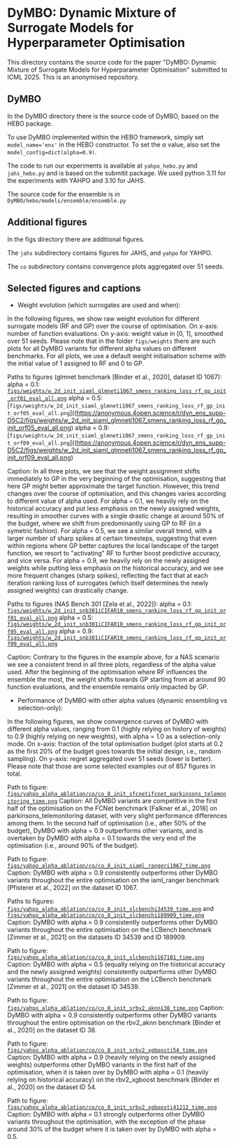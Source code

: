 
# DyMBO: Dynamic Mixture of Surrogate Models for Hyperparameter Optimisation

This directory contains the source code for the paper "DyMBO: Dynamic Mixture of Surrogate Models for Hyperparameter Optimisation" submitted to ICML 2025. This is an anonymised repository.

## DyMBO
In the DyMBO directory there is the source code of DyMBO, based on the HEBO package.

To use DyMBO implemented within the HEBO framework, simply set `model_name='ens'` in the HEBO constructor. To set the $\alpha$ value, also set the `model_config=dict(alpha=0.9)`.

The code to run our experiments is available at `yahpo_hebo.py` and `jahs_hebo.py` and is based on the submitit package.
We used python 3.11 for the experiments with YAHPO and 3.10 for JAHS.

The source code for the ensemble is in `DyMBO/hebo/models/ensemble/ensemble.py`


## Additional figures
In the figs directory there are additional figures.

The `jahs` subdirectory contains figures for JAHS, and `yahpo` for YAHPO.

The `co` subdirectory contains convergence plots aggregated over 51 seeds.

## Selected figures and captions

* Weight evolution (which surrogates are used and when):

In the following figures, we show raw weight evolution for different surrogate models (RF and GP) over the course of optimisation. 
On x-axis: number of function evaluations.
On y-axis: weight value in [0, 1], smoothed over 51 seeds.
Please note that in the folder `figs/weights` there are such plots for all DyMBO variants for different alpha values on different benchmarks. For all plots, we use a default weight initialisation scheme with the initial value of 1 assigned to RF and 0 to GP.

Paths to figures (glmnet benchmark [Binder et al., 2020], dataset ID 1067): 
alpha = 0.1: [`figs/weights/w_2d_init_siaml_glmneti1067_smens_ranking_loss_rf_gp_init_orf01_eval_all.png`](https://anonymous.4open.science/r/dyn_ens_supp-D5C2/figs/weights/w_2d_init_siaml_glmneti1067_smens_ranking_loss_rf_gp_init_orf01_eval_all.png)
alpha = 0.5: [`figs/weights/w_2d_init_siaml_glmneti1067_smens_ranking_loss_rf_gp_init_orf05_eval_all.png`]((https://anonymous.4open.science/r/dyn_ens_supp-D5C2/figs/weights/w_2d_init_siaml_glmneti1067_smens_ranking_loss_rf_gp_init_orf05_eval_all.png)
alpha = 0.9: [`figs/weights/w_2d_init_siaml_glmneti1067_smens_ranking_loss_rf_gp_init_orf09_eval_all.png`]((https://anonymous.4open.science/r/dyn_ens_supp-D5C2/figs/weights/w_2d_init_siaml_glmneti1067_smens_ranking_loss_rf_gp_init_orf09_eval_all.png)

Caption: In all three plots, we see that the weight assignment shifts immediately to GP in the very beginning of the optimisation, suggesting that here GP might better approximate the target function. However, this trend changes over the course of optimisation, and this changes varies according to different value of alpha used. 
For alpha = 0.1, we heavily rely on the historical accuracy and put less emphasis on the newly assigned weights, resulting in smoother curves with a single drastic change at around 50% of the budget, where we shift from predominantly using GP to RF (in a symetric fashion).
For alpha = 0.5, we see a similar overall trend, with a larger number of sharp spikes at certain timesteps, suggesting that even within regions where GP better captures the local landscape of the target function, we resort to "activating" RF to further boost predictive accuracy, and vice versa.
For alpha = 0.9, we heavily rely on the newly assigned weights while putting less emphasis on the historical accuracy, and we see more frequent changes (sharp spikes), reflecting the fact that at each iteration ranking loss of surrogates (which itself determines the newly assigned weights) can drastically change.

Paths to figures (NAS Bench 301 [Zela et al., 2022]):
alpha = 0.1: [`figs/weights/w_2d_init_snb301iCIFAR10_smens_ranking_loss_rf_gp_init_orf01_eval_all.png`](https://anonymous.4open.science/r/dyn_ens_supp-D5C2/figs/weights/w_2d_init_snb301iCIFAR10_smens_ranking_loss_rf_gp_init_orf01_eval_all.png)
alpha = 0.5: [`figs/weights/w_2d_init_snb301iCIFAR10_smens_ranking_loss_rf_gp_init_orf05_eval_all.png`](https://anonymous.4open.science/r/dyn_ens_supp-D5C2/figs/weights/w_2d_init_snb301iCIFAR10_smens_ranking_loss_rf_gp_init_orf05_eval_all.png)
alpha = 0.9: [`figs/weights/w_2d_init_snb301iCIFAR10_smens_ranking_loss_rf_gp_init_orf09_eval_all.png`](https://anonymous.4open.science/r/dyn_ens_supp-D5C2/figs/weights/w_2d_init_snb301iCIFAR10_smens_ranking_loss_rf_gp_init_orf09_eval_all.png)

Caption: Contrary to the figures in the example above, for a NAS scenario we see a consistent trend in all three plots, regardless of the alpha value used. After the beginning of the optimisation where RF influences the ensemble the most, the weight shifts towards GP starting from at around 90 function evaluations, and the ensemble remains only impacted by GP.

* Performance of DyMBO with other alpha values (dynamic ensembling vs selection-only):

In the following figures, we show convergence curves of DyMBO with different alpha values, ranging from 0.1 (highly relying on history of weights) to 0.9 (highly relying on new weights), with alpha = 1.0 as a selection-only mode.
On x-axis: fraction of the total optimisation budget (plot starts at 0.2 as the first 20% of the budget goes towards the initial design, i.e., random sampling).
On y-axis: regret aggregated over 51 seeds (lower is better).
Please note that those are some selected examples out of 857 figures in total.

Path to figure: [`figs/yahpo_alpha_ablation/co/co_8_init_sfcnetifcnet_parkinsons_telemonitoring_time.png`](https://anonymous.4open.science/r/dyn_ens_supp-D5C2/figs/yahpo_alpha_ablation/co/co_8_init_sfcnetifcnet_parkinsons_telemonitoring_time.png)
Caption: All DyMBO variants are competitive in the first half of the optimisation on the FCNet benchmark [Falkner et al., 2018] on parkinsons_telemonitoring dataset, with very slight performance differences among them. In the second half of optimisation (i.e., after 50% of the budget), DyMBO with alpha = 0.9 outperforms other variants, and is overtaken by DyMBO with alpha = 0.1 towards the very end of the optimisation (i.e., around 90% of the budget).

Path to figure: [`figs/yahpo_alpha_ablation/co/co_8_init_siaml_rangeri1067_time.png`](https://anonymous.4open.science/r/dyn_ens_supp-D5C2/figs/yahpo_alpha_ablation/co/co_8_init_siaml_rangeri1067_time.png)
Caption: DyMBO with alpha = 0.9 consistently outperforms other DyMBO variants throughout the entire optimisation on the iaml_ranger benchmark [Pfisterer et al., 2022] on the dataset ID 1067.

Paths to figures: [`figs/yahpo_alpha_ablation/co/co_8_init_slcbenchi34539_time.png`](https://anonymous.4open.science/r/dyn_ens_supp-D5C2/figs/yahpo_alpha_ablation/co/co_8_init_slcbenchi34539_time.png) and [`figs/yahpo_alpha_ablation/co/co_8_init_slcbenchi189909_time.png`](https://anonymous.4open.science/r/dyn_ens_supp-D5C2/figs/yahpo_alpha_ablation/co/co_8_init_slcbenchi189909_time.png)
Caption: DyMBO with alpha = 0.9 consistently outperforms other DyMBO variants throughout the entire optimisation on the LCBench benchmark [Zimmer et al., 2021] on the datasets ID 34539 and ID 189909.

Path to figure: [`figs/yahpo_alpha_ablation/co/co_8_init_slcbenchi167181_time.png`](https://anonymous.4open.science/r/dyn_ens_supp-D5C2/figs/yahpo_alpha_ablation/co/co_8_init_slcbenchi167181_time.png)
Caption: DyMBO with alpha = 0.5 (equally relying on the historical accuracy and the newly assigned weights) consistently outperforms other DyMBO variants throughout the entire optimisation on the LCBench benchmark [Zimmer et al., 2021] on the dataset ID 34539.

Path to figure: [`figs/yahpo_alpha_ablation/co/co_8_init_srbv2_aknni38_time.png`](https://anonymous.4open.science/r/dyn_ens_supp-D5C2/figs/yahpo_alpha_ablation/co/co_8_init_srbv2_aknni38_time.png)
Caption: DyMBO with alpha = 0.9 consistently outperforms other DyMBO variants throughout the entire optimisation on the rbv2_aknn benchmark [Binder et al., 2020] on the dataset ID 38.

Path to figure: [`figs/yahpo_alpha_ablation/co/co_8_init_srbv2_xgboosti54_time.png`](https://anonymous.4open.science/r/dyn_ens_supp-D5C2/figs/yahpo_alpha_ablation/co/co_8_init_srbv2_xgboosti54_time.png)
Caption: DyMBO with alpha = 0.9 (heavily relying on the newly assigned weights) outperforms other DyMBO variants in the first half of the optimisation, when it is taken over by DyMBO with alpha = 0.1 (heavily relying on historical accuracy) on the rbv2_xgboost benchmark [Binder et al., 2020] on the dataset ID 54.

Path to figure: [`figs/yahpo_alpha_ablation/co/co_8_init_srbv2_xgboosti41212_time.png`](https://anonymous.4open.science/r/dyn_ens_supp-D5C2/figs/yahpo_alpha_ablation/co/co_8_init_srbv2_xgboosti41212_time.png)
Caption: DyMBO with alpha = 0.1 strongly outperforms other DyMBO variants throughout the optimisation, with the exception of the phase around 30% of the budget where it is taken over by DyMBO with alpha = 0.5.
